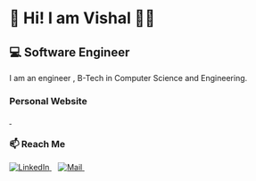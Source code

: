 
# 👋 Hi! I am Vishal  👨‍💻  

<h2>💻 Software Engineer
</h2>
<p align='justify'> 
   I am an engineer , B-Tech in Computer Science and Engineering.
</p>


<!-- <img src="https://img.shields.io/badge/C++ 🟢🟢🟢🟢🟢?&style=flat&logo=cplusplus&logoColor=white" />  -->

### Personal Website
 <a href="https://www.vishaldhiman.in/">
   <img src="https://img.shields.io/badge/vishaldhiman.in-%ff5e1f.svg?&style=flat&logo=probot&logoColor=white" alt="">
</a>&nbsp;&nbsp;

### 📫 Reach Me

<a href="https://www.linkedin.com/in/vishaldhiman28/">
   <img src="https://img.shields.io/badge/LinkedIn-%230077B5.svg?&style=flat&logo=linkedin&logoColor=white" alt="LinkedIn">
</a>&nbsp;&nbsp;
<a href="mailto:cse_vishal@hotmail.com">
   <img src="https://img.shields.io/badge/Mail-%5541836.svg?&style=flat&logo=Gmail&logoColor=white" alt="Mail">
</a>&nbsp;&nbsp;


<!-- <a href="#"><img src="https://visitor-badge.glitch.me/badge?page_id=vishaldhiman28.vishaldhiman.28"></a> -->


<!--
**vishaldhiman28/vishaldhiman28** is a ✨ _special_ ✨ repository because its `README.md` (this file) appears on your GitHub profile.

Here are some ideas to get you started:

- 🔭 I’m currently working on ...
- 🌱 I’m currently learning ...
- 👯 I’m looking to collaborate on ...
- 🤔 I’m looking for help with ...
- 💬 Ask me about ...
- 
- 😄 Pronouns: ...
- ⚡ Fun fact: ...
-->
